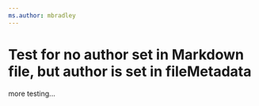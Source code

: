 ```yaml
---
ms.author: mbradley
---
```

# Test for no author set in Markdown file, but author is set in fileMetadata

more testing...